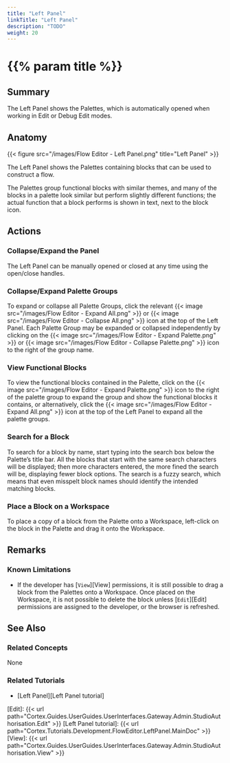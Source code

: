```yaml
---
title: "Left Panel"
linkTitle: "Left Panel"
description: "TODO"
weight: 20
---
```


# {{% param title %}}

## Summary

The Left Panel shows the Palettes, which is automatically opened when working in Edit or Debug Edit modes.

## Anatomy

{{< figure src="/images/Flow Editor - Left Panel.png" title="Left Panel" >}}

The Left Panel shows the Palettes containing blocks that can be used to construct a flow.

The Palettes group functional blocks with similar themes, and many of the blocks in a palette look similar but perform slightly different functions; the actual function that a block performs is shown in text, next to the block icon.

## Actions

### Collapse/Expand the Panel

The Left Panel can be manually opened or closed at any time using the open/close handles.

### Collapse/Expand Palette Groups

To expand or collapse all Palette Groups, click the relevant {{< image src="/images/Flow Editor - Expand All.png" >}} or {{< image src="/images/Flow Editor - Collapse All.png" >}} icon at the top of the Left Panel. Each Palette Group may be expanded or collapsed independently by clicking on the {{< image src="/images/Flow Editor - Expand Palette.png" >}} or {{< image src="/images/Flow Editor - Collapse Palette.png" >}} icon to the right of the group name.

### View Functional Blocks

To view the functional blocks contained in the Palette, click on the {{< image src="/images/Flow Editor - Expand Palette.png" >}} icon to the right of the palette group to expand the group and show the functional blocks it contains, or alternatively, click the {{< image src="/images/Flow Editor - Expand All.png" >}} icon at the top of the Left Panel to expand all the palette groups.

### Search for a Block

To search for a block by name, start typing into the search box below the Palette’s title bar. All the blocks that start with the same search characters will be displayed; then more characters entered, the more fined the search will be, displaying fewer block options. The search is a fuzzy search, which means that even misspelt block names should identify the intended matching blocks.

### Place a Block on a Workspace

To place a copy of a block from the Palette onto a Workspace, left-click on the block in the Palette and drag it onto the Workspace.

## Remarks

### Known Limitations

* If the developer has [`View`][View] permissions, it is still possible to drag a block from the Palettes onto a Workspace. Once placed on the Workspace, it is not possible to delete the block unless [`Edit`][Edit] permissions are assigned to the developer, or the browser is refreshed.

## See Also

### Related Concepts

None

### Related Tutorials

* [Left Panel][Left Panel tutorial]

[Edit]: {{< url path="Cortex.Guides.UserGuides.UserInterfaces.Gateway.Admin.StudioAuthorisation.Edit" >}}
[Left Panel tutorial]: {{< url path="Cortex.Tutorials.Development.FlowEditor.LeftPanel.MainDoc" >}}
[View]: {{< url path="Cortex.Guides.UserGuides.UserInterfaces.Gateway.Admin.StudioAuthorisation.View" >}}
